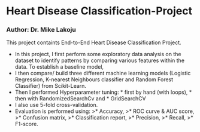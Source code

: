 # Heart Disease Classification-Project
### Author: Dr. Mike Lakoju 
This project containts End-to-End Heart Disease Classification Project. 
* In this project, I first perform some exploratory data analysis on the dataset to identify patterns by comparing various features within the data. To establish a baseline model, 
* I then compare/ build three different machine learning models (Logistic Regression, K-nearest Neighbours classifier and Random Forest Classifier) from Scikit-Learn. 
* Then I performed Hyperparameter tuning:
      * first by hand (with loops), 
      * then with RandomizedSearchCv and 
      * GridSearchCV 
* I also use 5-fold cross-validation. 
* Evaluation is performed using: 
      >* Accuracy, 
      >* ROC curve & AUC score, 
      >* Confusion matrix, 
      >* Classification report, 
      >* Precision, 
      >* Recall, 
      >* F1-score.
